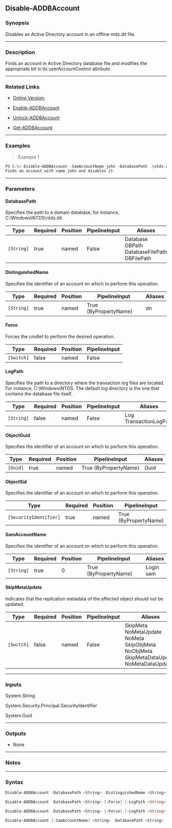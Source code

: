 Disable-ADDBAccount
-------------------

### Synopsis
Disables an Active Directory account in an offline ntds.dit file.

---

### Description

Finds an account in Active Directory database file and modifies the appropriate bit in its userAccountControl attribute.

---

### Related Links
* [Online Version:](https://github.com/MichaelGrafnetter/DSInternals/blob/master/Documentation/PowerShell/Disable-ADDBAccount.md)

* [Enable-ADDBAccount](Enable-ADDBAccount)

* [Unlock-ADDBAccount](Unlock-ADDBAccount)

* [Get-ADDBAccount](Get-ADDBAccount)

---

### Examples
> Example 1

```PowerShell
PS C:\> Disable-ADDBAccount -SamAccountName john -DatabasePath .\ntds.dit
Finds an account with name john and disables it.
```

---

### Parameters
#### **DatabasePath**
Specifies the path to a domain database, for instance, C:\Windows\NTDS\ntds.dit.

|Type      |Required|Position|PipelineInput|Aliases                                                |
|----------|--------|--------|-------------|-------------------------------------------------------|
|`[String]`|true    |named   |False        |Database<br/>DBPath<br/>DatabaseFilePath<br/>DBFilePath|

#### **DistinguishedName**
Specifies the identifier of an account on which to perform this operation.

|Type      |Required|Position|PipelineInput        |Aliases|
|----------|--------|--------|---------------------|-------|
|`[String]`|true    |named   |True (ByPropertyName)|dn     |

#### **Force**
Forces the cmdlet to perform the desired operation.

|Type      |Required|Position|PipelineInput|
|----------|--------|--------|-------------|
|`[Switch]`|false   |named   |False        |

#### **LogPath**
Specifies the path to a directory where the transaction log files are located. For instance, C:\Windows\NTDS. The default log directory is the one that contains the database file itself.

|Type      |Required|Position|PipelineInput|Aliases                   |
|----------|--------|--------|-------------|--------------------------|
|`[String]`|false   |named   |False        |Log<br/>TransactionLogPath|

#### **ObjectGuid**
Specifies the identifier of an account on which to perform this operation.

|Type    |Required|Position|PipelineInput        |Aliases|
|--------|--------|--------|---------------------|-------|
|`[Guid]`|true    |named   |True (ByPropertyName)|Guid   |

#### **ObjectSid**
Specifies the identifier of an account on which to perform this operation.

|Type                  |Required|Position|PipelineInput        |Aliases|
|----------------------|--------|--------|---------------------|-------|
|`[SecurityIdentifier]`|true    |named   |True (ByPropertyName)|Sid    |

#### **SamAccountName**
Specifies the identifier of an account on which to perform this operation.

|Type      |Required|Position|PipelineInput        |Aliases      |
|----------|--------|--------|---------------------|-------------|
|`[String]`|true    |0       |True (ByPropertyName)|Login<br/>sam|

#### **SkipMetaUpdate**
Indicates that the replication metadata of the affected object should not be updated.

|Type      |Required|Position|PipelineInput|Aliases                                                                                                       |
|----------|--------|--------|-------------|--------------------------------------------------------------------------------------------------------------|
|`[Switch]`|false   |named   |False        |SkipMeta<br/>NoMetaUpdate<br/>NoMeta<br/>SkipObjMeta<br/>NoObjMeta<br/>SkipMetaDataUpdate<br/>NoMetaDataUpdate|

---

### Inputs
System.String

System.Security.Principal.SecurityIdentifier

System.Guid

---

### Outputs
* None

---

### Notes

---

### Syntax
```PowerShell
Disable-ADDBAccount -DatabasePath <String> -DistinguishedName <String> [-Force] [-LogPath <String>] [-SkipMetaUpdate] [<CommonParameters>]
```
```PowerShell
Disable-ADDBAccount -DatabasePath <String> [-Force] [-LogPath <String>] -ObjectGuid <Guid> [-SkipMetaUpdate] [<CommonParameters>]
```
```PowerShell
Disable-ADDBAccount -DatabasePath <String> [-Force] [-LogPath <String>] -ObjectSid <SecurityIdentifier> [-SkipMetaUpdate] [<CommonParameters>]
```
```PowerShell
Disable-ADDBAccount [-SamAccountName] <String> -DatabasePath <String> [-Force] [-LogPath <String>] [-SkipMetaUpdate] [<CommonParameters>]
```
